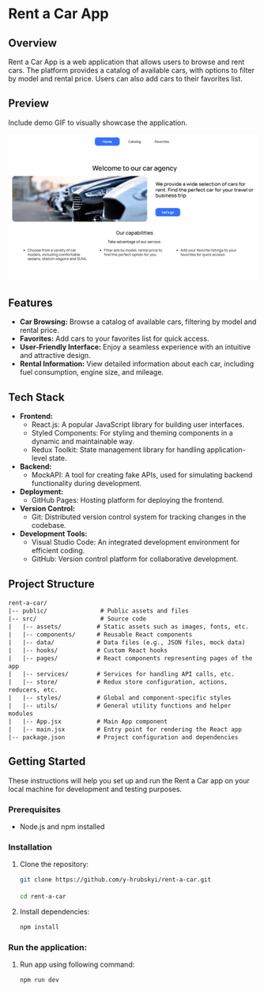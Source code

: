 # Rent a Car App

## Overview

Rent a Car App is a web application that allows users to browse and rent cars. The platform provides a catalog of available cars, with options to filter by model and rental price. Users can also add cars to their favorites list.

## Preview

Include demo GIF to visually showcase the application.

![Preview](/public/preview.gif)

## Features

- **Car Browsing:**
  Browse a catalog of available cars, filtering by model and rental price.
- **Favorites:**
  Add cars to your favorites list for quick access.
- **User-Friendly Interface:**
  Enjoy a seamless experience with an intuitive and attractive design.
- **Rental Information:**
  View detailed information about each car, including fuel consumption, engine size, and mileage.

## Tech Stack

- **Frontend:**
  - React.js: A popular JavaScript library for building user interfaces.
  - Styled Components: For styling and theming components in a dynamic and maintainable way.
  - Redux Toolkit: State management library for handling application-level state.
- **Backend:**
  - MockAPI: A tool for creating fake APIs, used for simulating backend functionality during development.
- **Deployment:**
  - GitHub Pages: Hosting platform for deploying the frontend.
- **Version Control:**
  - Git: Distributed version control system for tracking changes in the codebase.
- **Development Tools:**
  - Visual Studio Code: An integrated development environment for efficient coding.
  - GitHub: Version control platform for collaborative development.

## Project Structure

```plaintext
rent-a-car/
|-- public/               # Public assets and files
|-- src/                  # Source code
|   |-- assets/          # Static assets such as images, fonts, etc.
|   |-- components/      # Reusable React components
|   |-- data/            # Data files (e.g., JSON files, mock data)
|   |-- hooks/           # Custom React hooks
|   |-- pages/           # React components representing pages of the app
|   |-- services/        # Services for handling API calls, etc.
|   |-- store/           # Redux store configuration, actions, reducers, etc.
|   |-- styles/          # Global and component-specific styles
|   |-- utils/           # General utility functions and helper modules
|   |-- App.jsx          # Main App component
|   |-- main.jsx         # Entry point for rendering the React app
|-- package.json         # Project configuration and dependencies

```

## Getting Started

These instructions will help you set up and run the Rent a Car app on your local machine for development and testing purposes.

### Prerequisites

- Node.js and npm installed

### Installation

1.  Clone the repository:

    ```bash
    git clone https://github.com/y-hrubskyi/rent-a-car.git

    cd rent-a-car
    ```

2.  Install dependencies:

    ```bash
    npm install
    ```

### Run the application:

1. Run app using following command:

   ```bash
   npm run dev
   ```
